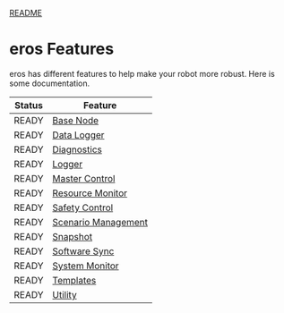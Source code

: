 [README](../../README.md) 

# eros Features
eros has different features to help make your robot more robust.  Here is some documentation.

| Status | Feature |
| --- | --- |
| READY | [Base Node](BaseNode/BaseNode.md)  |
| READY | [Data Logger](DataLogger/DataLogger.md) |
| READY | [Diagnostics](Diagnostics/Diagnostics.md) |
| READY | [Logger](Logger/Logger.md) | 
| READY | [Master Control](MasterControl/MasterControl.md) |
| READY | [Resource Monitor](ResourceMonitor/ResourceMonitor.md) |
| READY | [Safety Control](SafetyControl/SafetyControl.md) |
| READY | [Scenario Management](ScenarioManagement/ScenarioManagement.md) |
| READY | [Snapshot](Snapshot/Snapshot.md) |
| READY | [Software Sync](SoftwareSync/SoftwareSync.md) |
| READY | [System Monitor](SystemMonitor/SystemMonitor.md) |
| READY | [Templates](Templates/Templates.md) |
| READY | [Utility](Utility/Utility.md) |